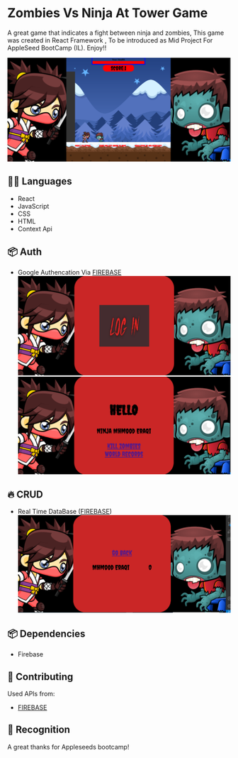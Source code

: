 # Zombies Vs Ninja At Tower Game
 A great game that indicates a fight between ninja and zombies, This game was created in React Framework ,
 To be introduced as Mid Project For AppleSeed BootCamp (IL). Enjoy!!



![](src/assets/main/3.PNG)

## :technologist: Languages

- React
- JavaScript
- CSS
- HTML
- Context Api


## :package: Auth
- Google Authencation Via [FIREBASE](https://firebase.google.com/)
![](src/assets/main/1.PNG)
![](src/assets/main/2.PNG)
## :fire: CRUD
- Real Time DataBase ([FIREBASE](https://firebase.google.com/))
![](src/assets/main/4.PNG)
## :package: Dependencies

- Firebase

## :rocket: Contributing

Used APIs from:

- [FIREBASE](https://firebase.google.com/)

## :beers: Recognition 

A great thanks for Appleseeds bootcamp!